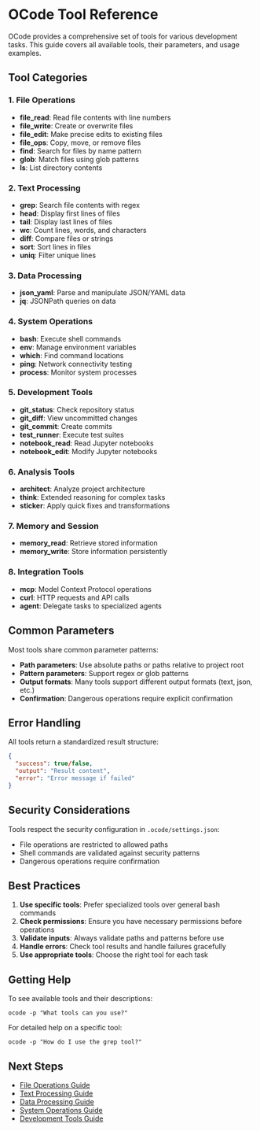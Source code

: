 # OCode Tool Reference

OCode provides a comprehensive set of tools for various development tasks. This guide covers all available tools, their parameters, and usage examples.

## Tool Categories

### 1. File Operations
- **file_read**: Read file contents with line numbers
- **file_write**: Create or overwrite files
- **file_edit**: Make precise edits to existing files
- **file_ops**: Copy, move, or remove files
- **find**: Search for files by name pattern
- **glob**: Match files using glob patterns
- **ls**: List directory contents

### 2. Text Processing
- **grep**: Search file contents with regex
- **head**: Display first lines of files
- **tail**: Display last lines of files
- **wc**: Count lines, words, and characters
- **diff**: Compare files or strings
- **sort**: Sort lines in files
- **uniq**: Filter unique lines

### 3. Data Processing
- **json_yaml**: Parse and manipulate JSON/YAML data
- **jq**: JSONPath queries on data

### 4. System Operations
- **bash**: Execute shell commands
- **env**: Manage environment variables
- **which**: Find command locations
- **ping**: Network connectivity testing
- **process**: Monitor system processes

### 5. Development Tools
- **git_status**: Check repository status
- **git_diff**: View uncommitted changes
- **git_commit**: Create commits
- **test_runner**: Execute test suites
- **notebook_read**: Read Jupyter notebooks
- **notebook_edit**: Modify Jupyter notebooks

### 6. Analysis Tools
- **architect**: Analyze project architecture
- **think**: Extended reasoning for complex tasks
- **sticker**: Apply quick fixes and transformations

### 7. Memory and Session
- **memory_read**: Retrieve stored information
- **memory_write**: Store information persistently

### 8. Integration Tools
- **mcp**: Model Context Protocol operations
- **curl**: HTTP requests and API calls
- **agent**: Delegate tasks to specialized agents

## Common Parameters

Most tools share common parameter patterns:

- **Path parameters**: Use absolute paths or paths relative to project root
- **Pattern parameters**: Support regex or glob patterns
- **Output formats**: Many tools support different output formats (text, json, etc.)
- **Confirmation**: Dangerous operations require explicit confirmation

## Error Handling

All tools return a standardized result structure:
```json
{
  "success": true/false,
  "output": "Result content",
  "error": "Error message if failed"
}
```

## Security Considerations

Tools respect the security configuration in `.ocode/settings.json`:
- File operations are restricted to allowed paths
- Shell commands are validated against security patterns
- Dangerous operations require confirmation

## Best Practices

1. **Use specific tools**: Prefer specialized tools over general bash commands
2. **Check permissions**: Ensure you have necessary permissions before operations
3. **Validate inputs**: Always validate paths and patterns before use
4. **Handle errors**: Check tool results and handle failures gracefully
5. **Use appropriate tools**: Choose the right tool for each task

## Getting Help

To see available tools and their descriptions:
```
ocode -p "What tools can you use?"
```

For detailed help on a specific tool:
```
ocode -p "How do I use the grep tool?"
```

## Next Steps

- [File Operations Guide](file-operations.md)
- [Text Processing Guide](text-processing.md)
- [Data Processing Guide](data-processing.md)
- [System Operations Guide](system-operations.md)
- [Development Tools Guide](development-tools.md)
